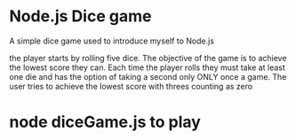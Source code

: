 # Node.js Dice game
A simple dice game used to introduce myself to Node.js

the player starts by rolling five dice. The objective of the game
is to achieve the lowest score they can. Each time the player
rolls they must take at least one die and has the option of taking
a second only ONLY once a game. The user tries to achieve the lowest
score with threes counting as zero

# node diceGame.js to play
